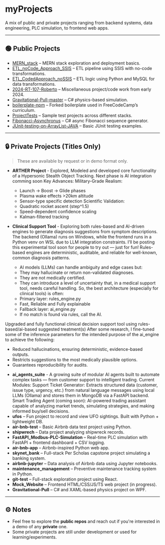 # myProjects

A mix of public and private projects ranging from backend systems, data engineering, PLC simulation, to frontend web apps.

---

## 🟢 Public Projects

- [MERN_stack](https://github.com/cell32/MERN_stack) – MERN stack exploration and deployment basics.
- [ETL_noCode_Approach_SSIS](https://github.com/cell32/ETL_noCode_Approach_SSIS) – ETL pipeline using SSIS with no-code transformations.
- [ETL_CodedApproach_noSSIS](https://github.com/cell32/ETL_CodedApproach_noSSIS) – ETL logic using Python and MySQL for data transformations.
- [2024-RT-107-Roberto](https://github.com/cell32/2024-RT-107-Roberto) – Miscellaneous project/code work from early 2024.
- [Gravitational-Pull-master](https://github.com/cell32/Gravitational-Pull-master) – C# physics-based simulation.
- [boilerplate-npm](https://github.com/cell32/boilerplate-npm) – Forked boilerplate used in FreeCodeCamp’s curriculum.
- [ProjectTests](https://github.com/cell32/ProjectTests) – Sample test projects across different stacks.
- [Fibonacci-Asynchronus](https://github.com/cell32/Fibonacci-Asynchronus) – C# async Fibonacci sequence generator.
- [JUnit-testing-on-ArrayList-JAVA](https://github.com/cell32/JUnit-testing-on-ArrayList-JAVA) – Basic JUnit testing examples.

---

## 🔒 Private Projects (Titles Only)

> These are available by request or in demo format only.
- **ARTHER Project** - Explored, Modeled and developed core functionality of a Hypersonic Stealth Object Tracking. Next phase is AI integration comming soon
Key Advances:
Military-Grade Realism: 
    * Launch → Boost → Glide phases 
    * Plasma wake effects >20km altitude 
    * Sensor-type specific detection 
Scientific Validation: 
    * Quadratic rocket ascent (step^1.5) 
    * Speed-dependent confidence scaling 
    * Kalman-filtered tracking 

- **Clinical Support Tool** - Exploring both rules-based and AI-driven engines to generate diagnosis suggestions from symptom descriptions. The backend (Ollama) runs on Windows, while the frontend runs in a Python venv on WSL due to LLM integration constraints. I’ll be posting this experimental tool soon for people to try out — just for fun! 
Rules-based engines are deterministic, auditable, and reliable for well-known, common diagnosis patterns. 
    * AI models (LLMs) can handle ambiguity and edge cases but: 
    * They may hallucinate or return non-validated diagnoses. 
    * They are not medically certified. 
    * They can introduce a level of uncertainty that, in a medical support tool, needs careful handling. 
So, the best architecture (especially for clinical tools) is often: 
    * Primary layer: rules_engine.py 
    * Fast, Reliable and Fully explainable 
    * Fallback layer: ai_engine.py 
    * If no match is found via rules, call the AI.

Upgraded and fully functional clinical decision support tool using rules-based/ai-based suggested treatment(s) After some research, I fine-tuned some of the inference parameters for the intended purpose of the ai_engine to achieve the following:  
   * Reduced hallucinations, ensuring deterministic, evidence-based outputs. 
   * Restricts suggestions to the most medically plausible options. 
   * Guarantees reproducibility for audits.  

- **ai_agents_suite** - A growing suite of modular AI agents built to automate complex tasks — from customer support to intelligent trading.
    Current Modules:
      Support Ticket Generator: Extracts structured data (customer, issue type, urgency, etc.) from natural language messages using local LLMs (Ollama) and stores them in MongoDB via a FastAPI backend.
      Smart Trading Agent (coming soon): AI-powered trading assistant capable of analyzing market trends, simulating strategies, and making informed buy/sell decisions.
- **ufos** – Fun project to record and view UFO sightings. Built with Python + lightweight DB.
- **air-bnb-test** – Basic Airbnb data test project using Python.
- **shipwrech** – Data project analyzing shipwreck records.
- **FastAPI_Modbus-PLC-Simulation** – Real-time PLC simulation with FastAPI + frontend dashboard + CSV logging.
- **air-bnb-app** – Airbnb-inspired Python web app.
- **skynet_bank** – Full-stack Per Scholas capstone project simulating a banking system.
- **airbnb-jupyter** – Data analysis of Airbnb data using Jupyter notebooks.
- **maintenance_management** – Preventive maintenance tracking system in Python.
- **git-test** – Full-stack exploration project using React.
- **Mock_Website** – Frontend HTML/CSS/JS/TS web project (in progress).
- **Gravitational-Pull** – C# and XAML-based physics project on WPF.

---

## ⚙️ Notes

- Feel free to explore the **public repos** and reach out if you're interested in a demo of any **private** one.
- Some private projects are still under development or used for learning/experiments.
